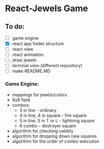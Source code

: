 # React-Jewels Game

## To do:
- [ ] game engine
- [x] react app folder structure  
- [ ] react view
- [ ] react animation
- [ ] draw jewels
- [ ] terminal view (different repository)
- [ ] make README.MD

### Game Engine:
- mappings for jewels/colors
- 8x8 field
- combos:
  - 3 in line - ordinary
  - 4 in line, 4 in square - fire square
  - 5 in line, 5 in T or L - lightning square
  - 6 combo - destroyer square
- algorithm for checking validity
- algorithm for dropping down new squares
- algorithm for the order of combo execution

